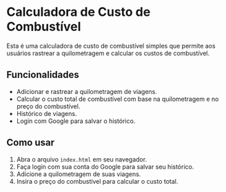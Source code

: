# Calculadora de Custo de Combustível

Esta é uma calculadora de custo de combustível simples que permite aos usuários rastrear a quilometragem e calcular os custos de combustível.

## Funcionalidades

- Adicionar e rastrear a quilometragem de viagens.
- Calcular o custo total de combustível com base na quilometragem e no preço do combustível.
- Histórico de viagens.
- Login com Google para salvar o histórico.

## Como usar

1. Abra o arquivo `index.html` em seu navegador.
2. Faça login com sua conta do Google para salvar seu histórico.
3. Adicione a quilometragem de suas viagens.
4. Insira o preço do combustível para calcular o custo total.